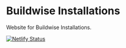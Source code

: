# Buildwise Installations

Website for Buildwise Installations.

[![Netlify Status](https://api.netlify.com/api/v1/badges/ec621acc-2b14-4014-a48d-1947290268a4/deploy-status)](https://app.netlify.com/sites/buildwise-installations/deploys)

